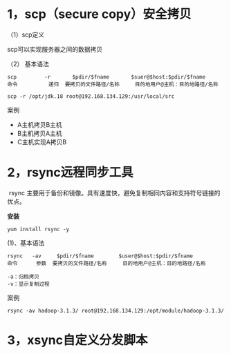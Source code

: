 # 1，scp（secure copy）安全拷贝

（1）scp定义

scp可以实现服务器之间的数据拷贝

（2） 基本语法

```shell
scp 		-r		 $pdir/$fname 		$suer@$host:$pdir/$fname
命令			递归	要拷贝的文件路径/名称		目的地用户@主机：目的地路径/名称

scp -r /opt/jdk.18 root@192.168.134.129:/usr/local/src
```

案例

* A主机拷贝B主机
* B主机拷贝A主机
* C主机实现A拷贝B



# 2，rsync远程同步工具

​		rsync 主要用于备份和镜像。具有速度快，避免复制相同内容和支持符号链接的优点。

**安装**

```shell
yum install rsync -y
```

(1)、基本语法

```shell
rsync 	-av 	$pdir/$fname		$user@$host:$pdir/$fname
命令		参数	要拷贝的文件路径/名称		目的地用户@主机：目的地路径/名称

-a：归档拷贝
-v：显示复制过程
```

案例

```shell
rsync -av hadoop-3.1.3/ root@192.168.134.129:/opt/module/hadoop-3.1.3/
```



# 3，xsync自定义分发脚本
